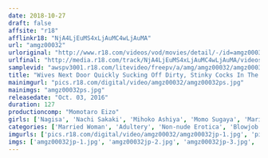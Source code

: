 ```yaml
---
date: 2018-10-27
draft: false
affsite: "r18"
afflinkr18: "NjA4LjEuMS4xLjAuMC4wLjAuMA"
url: "amgz00032"
urloriginal: "http://www.r18.com/videos/vod/movies/detail/-/id=amgz00032"
urlfinal: "http://media.r18.com/track/NjA4LjEuMS4xLjAuMC4wLjAuMA/videos/vod/movies/detail/-/id=amgz00032"
samplevid: "awspv3001.r18.com/litevideo/freepv/a/amg/amgz00032/amgz00032_dmb_w.mp4"
title: "Wives Next Door Quickly Sucking Off Dirty, Stinky Cocks In The Doorway 16 Wives Suddenly Swallowing Semen Right When You Get Home"
mainimgurl: "pics.r18.com/digital/video/amgz00032/amgz00032ps.jpg"
mainimgs: "amgz00032ps.jpg"
releasedate: "Oct. 03, 2016"
duration: 127
productioncomp: "Momotaro Eizo"
girls: ['Nagisa', 'Nachi Sakaki', 'Mihoko Ashiya', 'Momo Sugaya', 'Mariko Yoshinaga', 'Yui Tachiki', 'Ai Kanezaki', 'Akemi Nishino', 'Misa Honda', 'Aoi Aoyama']
categories: ['Married Woman', 'Adultery', 'Non-nude Erotica', 'Blowjob']
imgurls: ['pics.r18.com/digital/video/amgz00032/amgz00032jp-1.jpg', 'pics.r18.com/digital/video/amgz00032/amgz00032jp-2.jpg', 'pics.r18.com/digital/video/amgz00032/amgz00032jp-3.jpg', 'pics.r18.com/digital/video/amgz00032/amgz00032jp-4.jpg', 'pics.r18.com/digital/video/amgz00032/amgz00032jp-5.jpg', 'pics.r18.com/digital/video/amgz00032/amgz00032jp-6.jpg', 'pics.r18.com/digital/video/amgz00032/amgz00032jp-7.jpg', 'pics.r18.com/digital/video/amgz00032/amgz00032jp-8.jpg', 'pics.r18.com/digital/video/amgz00032/amgz00032jp-9.jpg', 'pics.r18.com/digital/video/amgz00032/amgz00032jp-10.jpg', 'pics.r18.com/digital/video/amgz00032/amgz00032jp-11.jpg', 'pics.r18.com/digital/video/amgz00032/amgz00032jp-12.jpg', 'pics.r18.com/digital/video/amgz00032/amgz00032jp-13.jpg', 'pics.r18.com/digital/video/amgz00032/amgz00032jp-14.jpg', 'pics.r18.com/digital/video/amgz00032/amgz00032jp-15.jpg', 'pics.r18.com/digital/video/amgz00032/amgz00032jp-16.jpg', 'pics.r18.com/digital/video/amgz00032/amgz00032jp-17.jpg', 'pics.r18.com/digital/video/amgz00032/amgz00032jp-18.jpg', 'pics.r18.com/digital/video/amgz00032/amgz00032jp-19.jpg', 'pics.r18.com/digital/video/amgz00032/amgz00032jp-20.jpg']
imgs: ['amgz00032jp-1.jpg', 'amgz00032jp-2.jpg', 'amgz00032jp-3.jpg', 'amgz00032jp-4.jpg', 'amgz00032jp-5.jpg', 'amgz00032jp-6.jpg', 'amgz00032jp-7.jpg', 'amgz00032jp-8.jpg', 'amgz00032jp-9.jpg', 'amgz00032jp-10.jpg', 'amgz00032jp-11.jpg', 'amgz00032jp-12.jpg', 'amgz00032jp-13.jpg', 'amgz00032jp-14.jpg', 'amgz00032jp-15.jpg', 'amgz00032jp-16.jpg', 'amgz00032jp-17.jpg', 'amgz00032jp-18.jpg', 'amgz00032jp-19.jpg', 'amgz00032jp-20.jpg']
---
```


